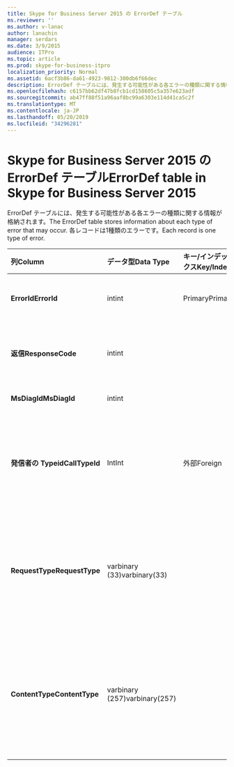 ```yaml
---
title: Skype for Business Server 2015 の ErrorDef テーブル
ms.reviewer: ''
ms.author: v-lanac
author: lanachin
manager: serdars
ms.date: 3/9/2015
audience: ITPro
ms.topic: article
ms.prod: skype-for-business-itpro
localization_priority: Normal
ms.assetid: 6acf3b86-da61-4923-9812-300db6f66dec
description: ErrorDef テーブルには、発生する可能性がある各エラーの種類に関する情報が格納されます。 各レコードは1種類のエラーです。
ms.openlocfilehash: c6157bb62df47b8fcb1cd158605c5a357e623adf
ms.sourcegitcommit: ab47ff88f51a96aaf8bc99a6303e114d41ca5c2f
ms.translationtype: MT
ms.contentlocale: ja-JP
ms.lasthandoff: 05/20/2019
ms.locfileid: "34296281"
---
```

# <a name="errordef-table-in-skype-for-business-server-2015"></a><span data-ttu-id="06bf1-104">Skype for Business Server 2015 の ErrorDef テーブル</span><span class="sxs-lookup"><span data-stu-id="06bf1-104">ErrorDef table in Skype for Business Server 2015</span></span>
 
<span data-ttu-id="06bf1-105">ErrorDef テーブルには、発生する可能性がある各エラーの種類に関する情報が格納されます。</span><span class="sxs-lookup"><span data-stu-id="06bf1-105">The ErrorDef table stores information about each type of error that may occur.</span></span> <span data-ttu-id="06bf1-106">各レコードは1種類のエラーです。</span><span class="sxs-lookup"><span data-stu-id="06bf1-106">Each record is one type of error.</span></span>
  
|<span data-ttu-id="06bf1-107">**列**</span><span class="sxs-lookup"><span data-stu-id="06bf1-107">**Column**</span></span>|<span data-ttu-id="06bf1-108">**データ型**</span><span class="sxs-lookup"><span data-stu-id="06bf1-108">**Data Type**</span></span>|<span data-ttu-id="06bf1-109">**キー/インデックス**</span><span class="sxs-lookup"><span data-stu-id="06bf1-109">**Key/Index**</span></span>|<span data-ttu-id="06bf1-110">**詳細**</span><span class="sxs-lookup"><span data-stu-id="06bf1-110">**Details**</span></span>|
|:-----|:-----|:-----|:-----|
|<span data-ttu-id="06bf1-111">**ErrorId**</span><span class="sxs-lookup"><span data-stu-id="06bf1-111">**ErrorId**</span></span> <br/> |<span data-ttu-id="06bf1-112">int</span><span class="sxs-lookup"><span data-stu-id="06bf1-112">int</span></span>  <br/> |<span data-ttu-id="06bf1-113">Primary</span><span class="sxs-lookup"><span data-stu-id="06bf1-113">Primary</span></span>  <br/> |<span data-ttu-id="06bf1-114">この種類のエラーを識別する固有の ID 番号。</span><span class="sxs-lookup"><span data-stu-id="06bf1-114">Unique ID number identifying this type of error.</span></span>  <br/> |
|<span data-ttu-id="06bf1-115">**返信**</span><span class="sxs-lookup"><span data-stu-id="06bf1-115">**ResponseCode**</span></span> <br/> |<span data-ttu-id="06bf1-116">int</span><span class="sxs-lookup"><span data-stu-id="06bf1-116">int</span></span>  <br/> | <br/> |<span data-ttu-id="06bf1-117">このエラーに関連付けられた標準 SIP 応答コード。</span><span class="sxs-lookup"><span data-stu-id="06bf1-117">Standard SIP response code associated with this error.</span></span>  <br/> |
|<span data-ttu-id="06bf1-118">**MsDiagId**</span><span class="sxs-lookup"><span data-stu-id="06bf1-118">**MsDiagId**</span></span> <br/> |<span data-ttu-id="06bf1-119">int</span><span class="sxs-lookup"><span data-stu-id="06bf1-119">int</span></span>  <br/> | <br/> |<span data-ttu-id="06bf1-120">Microsoft 診断 ID。</span><span class="sxs-lookup"><span data-stu-id="06bf1-120">Microsoft Diagnostic ID.</span></span>  <br/> |
|<span data-ttu-id="06bf1-121">**発信者の Typeid**</span><span class="sxs-lookup"><span data-stu-id="06bf1-121">**CallTypeId**</span></span> <br/> |<span data-ttu-id="06bf1-122">Int</span><span class="sxs-lookup"><span data-stu-id="06bf1-122">Int</span></span>  <br/> |<span data-ttu-id="06bf1-123">外部</span><span class="sxs-lookup"><span data-stu-id="06bf1-123">Foreign</span></span>  <br/> |<span data-ttu-id="06bf1-124">通話の種類。</span><span class="sxs-lookup"><span data-stu-id="06bf1-124">Type of the call.</span></span> <span data-ttu-id="06bf1-125">詳細については、「 [Skype For Business Server 2015 の CallType テーブル](calltype.md)」を参照してください。</span><span class="sxs-lookup"><span data-stu-id="06bf1-125">See the [CallType table in Skype for Business Server 2015](calltype.md) for more information.</span></span> <br/> |
|<span data-ttu-id="06bf1-126">**RequestType**</span><span class="sxs-lookup"><span data-stu-id="06bf1-126">**RequestType**</span></span> <br/> |<span data-ttu-id="06bf1-127">varbinary (33)</span><span class="sxs-lookup"><span data-stu-id="06bf1-127">varbinary(33)</span></span>  <br/> | <br/> |<span data-ttu-id="06bf1-128">失敗した要求の種類。</span><span class="sxs-lookup"><span data-stu-id="06bf1-128">Type of request that failed.</span></span>  <br/> <span data-ttu-id="06bf1-129">このデータは、次の構文を使用してテキスト形式に変換できます。</span><span class="sxs-lookup"><span data-stu-id="06bf1-129">This data can be converted to text format by using this syntax:</span></span>  <br/>  `cast(cast(RequestType as varbinary(max)) as varchar(max))` <br/> |
|<span data-ttu-id="06bf1-130">**ContentType**</span><span class="sxs-lookup"><span data-stu-id="06bf1-130">**ContentType**</span></span> <br/> |<span data-ttu-id="06bf1-131">varbinary (257)</span><span class="sxs-lookup"><span data-stu-id="06bf1-131">varbinary(257)</span></span>  <br/> | <br/> |<span data-ttu-id="06bf1-132">失敗した要求のコンテンツタイプ。</span><span class="sxs-lookup"><span data-stu-id="06bf1-132">Content type of the request that failed.</span></span>  <br/> <span data-ttu-id="06bf1-133">このデータは、次の syntaxt を使用してテキスト形式に変換できます。</span><span class="sxs-lookup"><span data-stu-id="06bf1-133">This data can be converted to text format by using this syntaxt:</span></span>  <br/>  `cast(cast(ContentType as varbinary(max)) as varchar(max))` <br/> |
   

